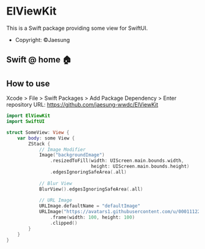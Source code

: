 # ElViewKit

This is a Swift package providing some view for SwiftUI.

- Copyright: ©Jaesung

## Swift @ home 🏠

## How to use

Xcode > File > Swift Packages > Add Package Dependency > Enter repository URL: https://github.com/jaesung-wwdc/ElViewKit

```Swift
import ElViewKit
import SwiftUI

struct SomeView: View {
    var body: some View {
        ZStack {
            // Image Modifier
            Image("backgroundImage")
                .resizedToFill(width: UIScreen.main.bounds.width,
                               height: UIScreen.main.bounds.height)
                .edgesIgnoringSafeArea(.all)
                
            // Blur View
            BlurView().edgesIgnoringSafeArea(.all)
        
            // URL Image
            URLImage.defaultName = "defaultImage"
            URLImage("https://avatars1.githubusercontent.com/u/000111222333")
                .frame(width: 100, height: 100)
                .clipped()
        }            
    }
}

```
